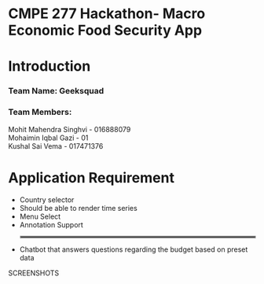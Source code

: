# CMPE 277 Hackathon- Macro Economic Food Security App

# Introduction

### Team Name: Geeksquad<br/>
### Team Members: <br/>
Mohit Mahendra Singhvi - 016888079<br/>
Mohaimin Iqbal Gazi - 01<br/>
Kushal Sai Vema - 017471376<br/>

# Application Requirement

* Country selector 
* Should be able to render time series
* Menu Select
* Annotation Support <hr style="border:2px solid gray">
* Chatbot that answers questions regarding the budget based on preset data

SCREENSHOTS
